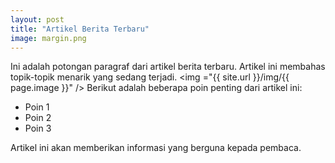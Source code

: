 ```yaml
---
layout: post
title: "Artikel Berita Terbaru"
image: margin.png
---
```


Ini adalah potongan paragraf dari artikel berita terbaru. Artikel ini membahas topik-topik menarik yang sedang terjadi.
<img ="{{ site.url }}/img/{{ page.image }}" />
Berikut adalah beberapa poin penting dari artikel ini:

- Poin 1
- Poin 2
- Poin 3

Artikel ini akan memberikan informasi yang berguna kepada pembaca.
